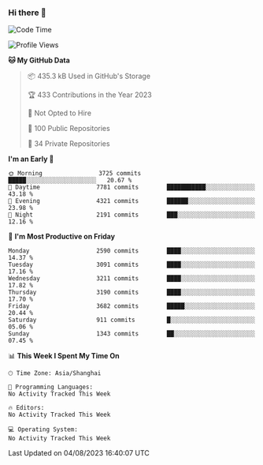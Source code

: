 ### Hi there 👋

<!--
**qbosen/qbosen** is a ✨ _special_ ✨ repository because its `README.md` (this file) appears on your GitHub profile.

Here are some ideas to get you started:

- 🔭 I’m currently working on ...
- 🌱 I’m currently learning ...
- 👯 I’m looking to collaborate on ...
- 🤔 I’m looking for help with ...
- 💬 Ask me about ...
- 📫 How to reach me: ...
- 😄 Pronouns: ...
- ⚡ Fun fact: ...
-->

<!--START_SECTION:waka-->
![Code Time](http://img.shields.io/badge/Code%20Time-2%2C111%20hrs%2036%20mins-blue)

![Profile Views](http://img.shields.io/badge/Profile%20Views-1-blue)

**🐱 My GitHub Data** 

> 📦 435.3 kB Used in GitHub's Storage 
 > 
> 🏆 433 Contributions in the Year 2023
 > 
> 🚫 Not Opted to Hire
 > 
> 📜 100 Public Repositories 
 > 
> 🔑 34 Private Repositories 
 > 
**I'm an Early 🐤** 

```text
🌞 Morning                3725 commits        █████░░░░░░░░░░░░░░░░░░░░   20.67 % 
🌆 Daytime                7781 commits        ███████████░░░░░░░░░░░░░░   43.18 % 
🌃 Evening                4321 commits        ██████░░░░░░░░░░░░░░░░░░░   23.98 % 
🌙 Night                  2191 commits        ███░░░░░░░░░░░░░░░░░░░░░░   12.16 % 
```
📅 **I'm Most Productive on Friday** 

```text
Monday                   2590 commits        ████░░░░░░░░░░░░░░░░░░░░░   14.37 % 
Tuesday                  3091 commits        ████░░░░░░░░░░░░░░░░░░░░░   17.16 % 
Wednesday                3211 commits        ████░░░░░░░░░░░░░░░░░░░░░   17.82 % 
Thursday                 3190 commits        ████░░░░░░░░░░░░░░░░░░░░░   17.70 % 
Friday                   3682 commits        █████░░░░░░░░░░░░░░░░░░░░   20.44 % 
Saturday                 911 commits         █░░░░░░░░░░░░░░░░░░░░░░░░   05.06 % 
Sunday                   1343 commits        ██░░░░░░░░░░░░░░░░░░░░░░░   07.45 % 
```


📊 **This Week I Spent My Time On** 

```text
🕑︎ Time Zone: Asia/Shanghai

💬 Programming Languages: 
No Activity Tracked This Week

🔥 Editors: 
No Activity Tracked This Week

💻 Operating System: 
No Activity Tracked This Week
```


 Last Updated on 04/08/2023 16:40:07 UTC
<!--END_SECTION:waka-->

